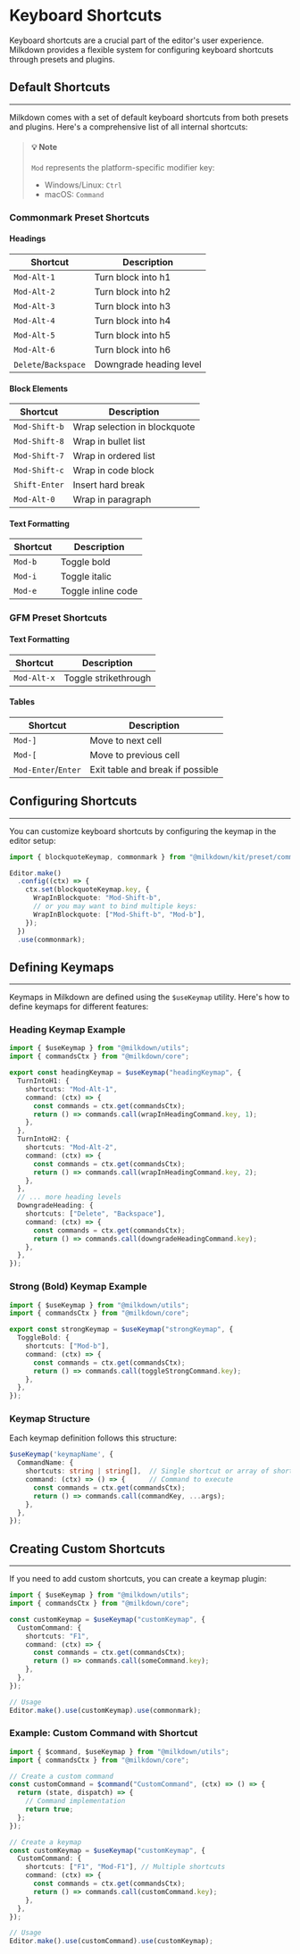 # Keyboard Shortcuts

Keyboard shortcuts are a crucial part of the editor's user experience. Milkdown provides a flexible system for configuring keyboard shortcuts through presets and plugins.

## Default Shortcuts

---

Milkdown comes with a set of default keyboard shortcuts from both presets and plugins. Here's a comprehensive list of all internal shortcuts:

> #### 💡 Note
>
> `Mod` represents the platform-specific modifier key:
>
> - Windows/Linux: `Ctrl`
> - macOS: `Command`

### Commonmark Preset Shortcuts

#### Headings

| Shortcut             | Description             |
| -------------------- | ----------------------- |
| `Mod-Alt-1`          | Turn block into h1      |
| `Mod-Alt-2`          | Turn block into h2      |
| `Mod-Alt-3`          | Turn block into h3      |
| `Mod-Alt-4`          | Turn block into h4      |
| `Mod-Alt-5`          | Turn block into h5      |
| `Mod-Alt-6`          | Turn block into h6      |
| `Delete`/`Backspace` | Downgrade heading level |

#### Block Elements

| Shortcut      | Description                  |
| ------------- | ---------------------------- |
| `Mod-Shift-b` | Wrap selection in blockquote |
| `Mod-Shift-8` | Wrap in bullet list          |
| `Mod-Shift-7` | Wrap in ordered list         |
| `Mod-Shift-c` | Wrap in code block           |
| `Shift-Enter` | Insert hard break            |
| `Mod-Alt-0`   | Wrap in paragraph            |

#### Text Formatting

| Shortcut | Description        |
| -------- | ------------------ |
| `Mod-b`  | Toggle bold        |
| `Mod-i`  | Toggle italic      |
| `Mod-e`  | Toggle inline code |

### GFM Preset Shortcuts

#### Text Formatting

| Shortcut    | Description          |
| ----------- | -------------------- |
| `Mod-Alt-x` | Toggle strikethrough |

#### Tables

| Shortcut            | Description                      |
| ------------------- | -------------------------------- |
| `Mod-]`             | Move to next cell                |
| `Mod-[`             | Move to previous cell            |
| `Mod-Enter`/`Enter` | Exit table and break if possible |

## Configuring Shortcuts

---

You can customize keyboard shortcuts by configuring the keymap in the editor setup:

```typescript
import { blockquoteKeymap, commonmark } from "@milkdown/kit/preset/commonmark";

Editor.make()
  .config((ctx) => {
    ctx.set(blockquoteKeymap.key, {
      WrapInBlockquote: "Mod-Shift-b",
      // or you may want to bind multiple keys:
      WrapInBlockquote: ["Mod-Shift-b", "Mod-b"],
    });
  })
  .use(commonmark);
```

## Defining Keymaps

---

Keymaps in Milkdown are defined using the `$useKeymap` utility. Here's how to define keymaps for different features:

### Heading Keymap Example

```typescript
import { $useKeymap } from "@milkdown/utils";
import { commandsCtx } from "@milkdown/core";

export const headingKeymap = $useKeymap("headingKeymap", {
  TurnIntoH1: {
    shortcuts: "Mod-Alt-1",
    command: (ctx) => {
      const commands = ctx.get(commandsCtx);
      return () => commands.call(wrapInHeadingCommand.key, 1);
    },
  },
  TurnIntoH2: {
    shortcuts: "Mod-Alt-2",
    command: (ctx) => {
      const commands = ctx.get(commandsCtx);
      return () => commands.call(wrapInHeadingCommand.key, 2);
    },
  },
  // ... more heading levels
  DowngradeHeading: {
    shortcuts: ["Delete", "Backspace"],
    command: (ctx) => {
      const commands = ctx.get(commandsCtx);
      return () => commands.call(downgradeHeadingCommand.key);
    },
  },
});
```

### Strong (Bold) Keymap Example

```typescript
import { $useKeymap } from "@milkdown/utils";
import { commandsCtx } from "@milkdown/core";

export const strongKeymap = $useKeymap("strongKeymap", {
  ToggleBold: {
    shortcuts: ["Mod-b"],
    command: (ctx) => {
      const commands = ctx.get(commandsCtx);
      return () => commands.call(toggleStrongCommand.key);
    },
  },
});
```

### Keymap Structure

Each keymap definition follows this structure:

```typescript
$useKeymap('keymapName', {
  CommandName: {
    shortcuts: string | string[],  // Single shortcut or array of shortcuts
    command: (ctx) => () => {      // Command to execute
      const commands = ctx.get(commandsCtx);
      return () => commands.call(commandKey, ...args);
    },
  },
});
```

## Creating Custom Shortcuts

---

If you need to add custom shortcuts, you can create a keymap plugin:

```typescript
import { $useKeymap } from "@milkdown/utils";
import { commandsCtx } from "@milkdown/core";

const customKeymap = $useKeymap("customKeymap", {
  CustomCommand: {
    shortcuts: "F1",
    command: (ctx) => {
      const commands = ctx.get(commandsCtx);
      return () => commands.call(someCommand.key);
    },
  },
});

// Usage
Editor.make().use(customKeymap).use(commonmark);
```

### Example: Custom Command with Shortcut

```typescript
import { $command, $useKeymap } from "@milkdown/utils";
import { commandsCtx } from "@milkdown/core";

// Create a custom command
const customCommand = $command("CustomCommand", (ctx) => () => {
  return (state, dispatch) => {
    // Command implementation
    return true;
  };
});

// Create a keymap
const customKeymap = $useKeymap("customKeymap", {
  CustomCommand: {
    shortcuts: ["F1", "Mod-F1"], // Multiple shortcuts
    command: (ctx) => {
      const commands = ctx.get(commandsCtx);
      return () => commands.call(customCommand.key);
    },
  },
});

// Usage
Editor.make().use(customCommand).use(customKeymap);
```

